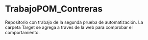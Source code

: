 # TrabajoPOM_Contreras
Repositorio con trabajo de la segunda prueba de automatización.
La carpeta Target se agrega a traves de la web para comprobar el comportamiento.
